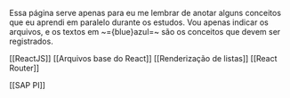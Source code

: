 Essa página serve apenas para eu me lembrar de anotar alguns conceitos que eu aprendi em paralelo durante os estudos.
Vou apenas indicar os arquivos, e os textos em ~={blue}azul=~ são os conceitos que devem ser registrados.

[[ReactJS]]
[[Arquivos base do React]]
[[Renderização de listas]]
[[React Router]]

[[SAP PI]] 